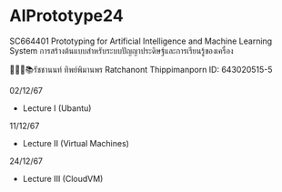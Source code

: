 # AIPrototype24
SC664401 Prototyping for Artificial Intelligence and Machine Learning System การสร้างต้นแบบสําหรับระบบปัญญาประดิษฐ์และการเรียนรู้ของเครื่อง

👨🏻‍🎓📚รัชชานนท์ ทิพย์พิมานพร Ratchanont Thippimanporn ID: 643020515-5

02/12/67
- Lecture I (Ubantu)

11/12/67
- Lecture II (Virtual Machines)

24/12/67
- Lecture III (CloudVM)
